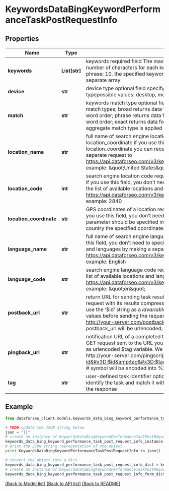 # KeywordsDataBingKeywordPerformanceTaskPostRequestInfo


## Properties

Name | Type | Description | Notes
------------ | ------------- | ------------- | -------------
**keywords** | **List[str]** | keywords required field The maximum number of keywords you can specify: 2500. The maximum number of characters for each keyword: 80. The maximum number of words for each keyword phrase: 10. the specified keywords will be converted to lowercase, data will be provided in a separate array | [optional] 
**device** | **str** | device type optional field specify this field if you want to get the data for a particular device typepossible values: desktop, mobile, tablet, all default value: all | [optional] 
**match** | **str** | keywords match type optional field can take the following values: aggregate returns data across all match types; broad returns data for all user queries containing the specified keyword with varying word order; phrase returns data for all user queries containing the specified keyword with identical word order; exact returns data for user query that matches the specified keyword;Note: the aggregate match type is applied by default | [optional] 
**location_name** | **str** | full name of search engine location required field if you don’t specify location_code or location_coordinate if you use this field, you don’t need to specify location_code or location_coordinate you can receive the list of available locations and languages by making a separate request to https://api.dataforseo.com/v3/keywords_data/bing/keyword_performance/locations_and_languages example: \&quot;United States\&quot; | [optional] 
**location_code** | **int** | search engine location code required field if you don’t specify location_name or location_coordinate if you use this field, you don’t need to specify location_name or location_coordinate you can receive the list of available locations and languages by making a separate request to https://api.dataforseo.com/v3/keywords_data/bing/keyword_performance/locations_and_languages example: 2840 | [optional] 
**location_coordinate** | **str** | GPS coordinates of a location required field if you don’t specify location_name or location_code if you use this field, you don’t need to specify location_name or location_code location_coordinate parameter should be specified in the “latitude,longitude” format the data will be provided for the country the specified coordinates belong to example: 52.6178549,-155.352142 | [optional] 
**language_name** | **str** | full name of search engine language required field if you don’t specify language_code if you use this field, you don’t need to specify language_code you can receive the list of available locations and languages by making a separate request to https://api.dataforseo.com/v3/keywords_data/bing/keyword_performance/locations_and_languages example: English | [optional] 
**language_code** | **str** | search engine language code required field if you don’t specify language_name you can receive the list of available locations and languages by making a separate request to https://api.dataforseo.com/v3/keywords_data/bing/keyword_performance/locations_and_languages example: \&quot;en\&quot; | [optional] 
**postback_url** | **str** | return URL for sending task results optional field once the task is completed, we will send a POST request with its results compressed in the gzip format to the postback_url you specified you can use the ‘$id’ string as a $id variable and ‘$tag’ as urlencoded $tag variable. We will set the necessary values before sending the request. example: http://your-server.com/postbackscript?id&#x3D;$id http://your-server.com/postbackscript?id&#x3D;$id&amp;tag&#x3D;$tag Note: special symbols in postback_url will be urlencoded; i.a., the # symbol will be encoded into %23 | [optional] 
**pingback_url** | **str** | notification URL of a completed task optional field when a task is completed we will notify you by GET request sent to the URL you have specified you can use the ‘$id’ string as a $id variable and ‘$tag’ as urlencoded $tag variable. We will set the necessary values before sending the request example: http://your-server.com/pingscript?id&#x3D;$id http://your-server.com/pingscript?id&#x3D;$id&amp;tag&#x3D;$tag Note: special symbols in pingback_url will be urlencoded; i.a., the # symbol will be encoded into %23 | [optional] 
**tag** | **str** | user-defined task identifier optional field the character limit is 255 you can use this parameter to identify the task and match it with the result you will find the specified tag value in the data object of the response | [optional] 

## Example

```python
from dataforseo_client.models.keywords_data_bing_keyword_performance_task_post_request_info import KeywordsDataBingKeywordPerformanceTaskPostRequestInfo

# TODO update the JSON string below
json = "{}"
# create an instance of KeywordsDataBingKeywordPerformanceTaskPostRequestInfo from a JSON string
keywords_data_bing_keyword_performance_task_post_request_info_instance = KeywordsDataBingKeywordPerformanceTaskPostRequestInfo.from_json(json)
# print the JSON string representation of the object
print KeywordsDataBingKeywordPerformanceTaskPostRequestInfo.to_json()

# convert the object into a dict
keywords_data_bing_keyword_performance_task_post_request_info_dict = keywords_data_bing_keyword_performance_task_post_request_info_instance.to_dict()
# create an instance of KeywordsDataBingKeywordPerformanceTaskPostRequestInfo from a dict
keywords_data_bing_keyword_performance_task_post_request_info_form_dict = keywords_data_bing_keyword_performance_task_post_request_info.from_dict(keywords_data_bing_keyword_performance_task_post_request_info_dict)
```
[[Back to Model list]](../README.md#documentation-for-models) [[Back to API list]](../README.md#documentation-for-api-endpoints) [[Back to README]](../README.md)


